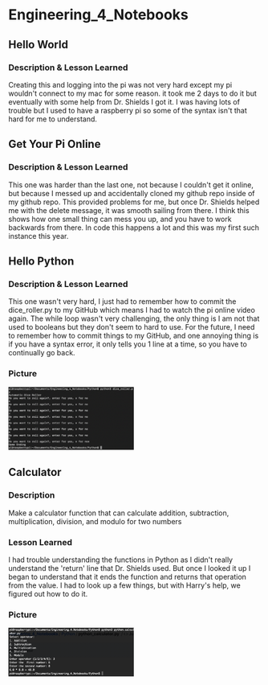 # Engineering_4_Notebooks

## Hello World

### Description & Lesson Learned
Creating this and logging into the pi was not very hard except my pi wouldn't connect to my mac for some reason. it took me 2 days to do it but eventually with some help from Dr. Shields I got it. I was having lots of trouble but I used to have a raspberry pi so some of the syntax isn't that hard for me to understand.

## Get Your Pi Online

### Description & Lesson Learned
This one was harder than the last one, not because I couldn't get it online, but because I messed up and accidentally cloned my github repo inside of my github repo. This provided problems for me, but once Dr. Shields helped me with the delete message, it was smooth sailing from there. I think this shows how one small thing can mess you up, and you have to work backwards from there. In code this happens a lot and this was my first such instance this year.

## Hello Python

### Description & Lesson Learned
This one wasn't very hard, I just had to remember how to commit the dice_roller.py to my GitHub which means I had to watch the pi online video again. The while loop wasn't very challenging, the only thing is I am not that used to booleans but they don't seem to hard to use. For the future, I need to remember how to commit things to my GitHub, and one annoying thing is if you have a syntax error, it only tells you 1 line at a time, so you have to continually go back.

### Picture

<img src="Media/Hello_Python.png" width="250">

## Calculator

### Description 
Make a calculator function that can calculate addition, subtraction, multiplication, division, and modulo for two numbers

### Lesson Learned
I had trouble understanding the functions in Python as I didn't really understand the 'return' line that Dr. Shields used. But once I looked it up I began to understand that it ends the function and returns that operation from the value. I had to look up a few things, but with Harry's help, we figured out how to do it.

### Picture

<img src="Media/Calculator.png" width="250">
